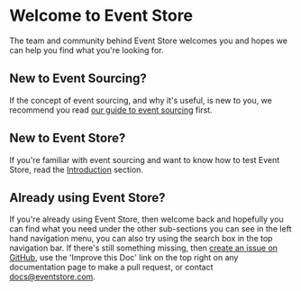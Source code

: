 # Welcome to Event Store

The team and community behind Event Store welcomes you and hopes we can help you find what you're looking for.

## New to Event Sourcing?

If the concept of event sourcing, and why it's useful, is new to you, we recommend you read [our guide to event sourcing](~/event-sourcing-basics/index.md) first.

## New to Event Store?

If you're familiar with event sourcing and want to know how to test Event Store, read the [Introduction](~/getting-started/index.md) section.

## Already using Event Store?

If you're already using Event Store, then welcome back and hopefully you can find what you need under the other sub-sections you can see in the left hand navigation menu, you can also try using the search box in the top navigation bar. If there's still something missing, then [create an issue on GitHub](https://github.com/EventStore/documentation/issues/new), use the 'Improve this Doc' link on the top right on any documentation page to make a pull request, or contact [docs@eventstore.com](email:docs@eventstore.com).